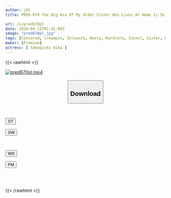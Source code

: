 ```yaml
---
author: j91
title: PRED-670 The Big Ass Of My Older Sister Who Lives At Home Is So Erotic That My Rationality Is Blown Away And I Ejaculate Out Of Control Several Times. Ayaka Yamagishi

url: /v/pred670pl
date: 2024-04-12T01:45:00Z
image: "pred670pl.jpg"
tags: [Censored, Creampie, Solowork, Nasty, Hardcore, Incest, Sister, Huge Butt	]
maker: [Premium]
actress: [ Yamagishi Aika ]
---
```



{{< rawhtml >}}

<div class="video" data-videoid="0plMJvyxgrHbO8r">
    <a href="javascript:;">
        <img src="/v/pred670pl/pred670pl.jpg" width="WIDTH" height="HEIGHT" alt="pred670pl.mp4" loading="lazy">
    </a>
</div>

<script type="text/javascript" src="https://j91.asia/asset/on-demand-st.js"></script>

<br>
  <link rel="stylesheet" href="https://j91.asia/asset/bs5.css">
  
  <center>
  <button class="btn btn-primary" type="button" data-bs-toggle="collapse" data-bs-target=".multi-collapse" aria-expanded="false" aria-controls="multiCollapseExample1 multiCollapseExample2"><h2>Download</h2></button></center>
</p>
<div class="row">
  <div class="col">
    <div class="collapse multi-collapse" id="multiCollapseExample1">
      <div class="card card-body">
	      	      <br>
<div class="buttons">  
<p><a href="https://streamtape.to/v/0plMJvyxgrHbO8r" target="_blank"><button class="btn-hover color-3"><i class="fa fa-download"></i> ST</button></a></p>
<p><a href="https://asnwish.com/am7nl9k4lejw" target="_blank"><button class="btn-hover color-2"><i class="fa fa-download"></i> SW</button></a></p></div>
    </div>
  </div>
</div>
  <div class="col">
    <div class="collapse multi-collapse" id="multiCollapseExample2">
      <div class="card card-body">
	      <br>
<div class="buttons">
<p><a href="javascript:;"><button class="btn-hover color-9"><i class="fa fa-download"></i> WS</button></a></p>
<p><a href="javascript:;"><button class="btn-hover color-8"><i class="fa fa-download"></i> FM</button></a></p></div>
<br><br>
      </div>
    </div>
  </div>
</div>

{{< /rawhtml >}}